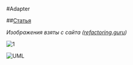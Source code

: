 #Adapter 

##[Статья](https://refactoring.guru/ru/design-patterns/adapter)

_Изображения взяты с сайта ([refactoring.guru](https://refactoring.guru/ru))_


![1](https://refactoring.guru/images/patterns/diagrams/adapter/solution-en-2x.png?id=5846ed9b88cad0220993)

![UML](https://refactoring.guru/images/patterns/diagrams/adapter/example-2x.png?id=0ac62d1bc151e8ce6aba)
